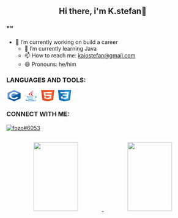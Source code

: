 <!--APRESENTATION-->
<div>
    <h2 align="center">Hi there, i'm K.stefan👋</h2>
    <h3>""</h3>
  </div>
  
  - 🔭 I’m currently working on build a career
    - 🌱 I’m currently learning Java
    - 📫 How to reach me: kaiostefan@gmail.com
    - 😄 Pronouns: he/him
  
  <div style="display: inline_block">
    <div>
      <h3>LANGUAGES AND TOOLS:</h3>
    </div>
    <img align="center" alt="C" height="30" width="40" src="https://raw.githubusercontent.com/devicons/devicon/master/icons/c/c-original.svg">
    <img align="center" alt="Java" height="30" width="40" src="https://raw.githubusercontent.com/devicons/devicon/master/icons/java/java-original.svg">
    <img align="center" alt="HTML" height="30" width="40" src="https://raw.githubusercontent.com/devicons/devicon/master/icons/html5/html5-original.svg">
    <img align="center" alt="CSS" height="30" width="40" src="https://raw.githubusercontent.com/devicons/devicon/master/icons/css3/css3-original.svg">
  </div>
  
  <div>
    <h3 align="left">CONNECT WITH ME:</h3>
    <div align="left">
      <a href="https://discord.gg/fozo#6053" target="blank">
        <img align="center" alt="fozo#6053" src="https://raw.githubusercontent.com/rahuldkjain/github-profile-readme-generator/master/src/images/icons/Social/discord.svg" height="30" width="40" />
      </a>
    </div>
  </div>
  
  ##
  
  <!--GITHUB STATS-->
  <div align="center">
    <a href="https://github.com/Fantiko">
    <img height="180em" width="48%" src="https://github-readme-stats.vercel.app/api?username=Fantiko&show_icons=true&theme=dracula&include_all_commits=true&count_private=true"/>  
    <img height="180em" width="48%" src="https://github-readme-stats.vercel.app/api/top-langs/?username=Fantiko&layout=compact&langs_count=16&theme=dracula"/>
    </a>
  </div>
  
